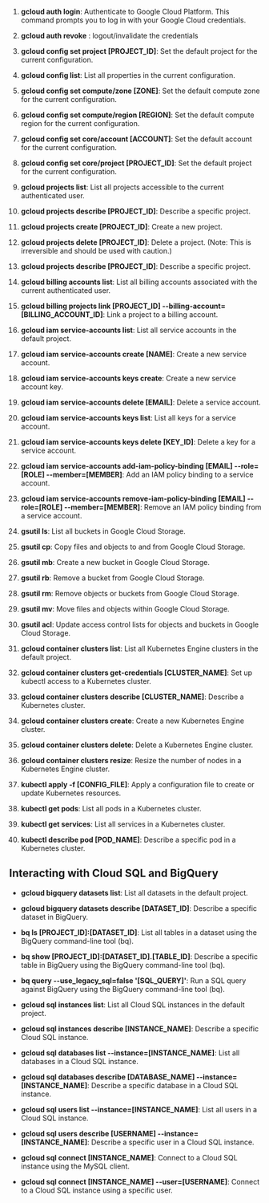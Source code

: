 1. **gcloud auth login**: Authenticate to Google Cloud Platform. This command prompts you to log in with your Google Cloud credentials.
2. **gcloud auth revoke** : logout/invalidate the credentials

3. **gcloud config set project [PROJECT_ID]**: Set the default project for the current configuration.

4. **gcloud config list**: List all properties in the current configuration.

5. **gcloud config set compute/zone [ZONE]**: Set the default compute zone for the current configuration.

6. **gcloud config set compute/region [REGION]**: Set the default compute region for the current configuration.

7. **gcloud config set core/account [ACCOUNT]**: Set the default account for the current configuration.

8. **gcloud config set core/project [PROJECT_ID]**: Set the default project for the current configuration.

9. **gcloud projects list**: List all projects accessible to the current authenticated user.

10. **gcloud projects describe [PROJECT_ID]**: Describe a specific project.

11. **gcloud projects create [PROJECT_ID]**: Create a new project.

12. **gcloud projects delete [PROJECT_ID]**: Delete a project. (Note: This is irreversible and should be used with caution.)

13. **gcloud projects describe [PROJECT_ID]**: Describe a specific project.

14. **gcloud billing accounts list**: List all billing accounts associated with the current authenticated user.

15. **gcloud billing projects link [PROJECT_ID] --billing-account=[BILLING_ACCOUNT_ID]**: Link a project to a billing account.

16. **gcloud iam service-accounts list**: List all service accounts in the default project.

17. **gcloud iam service-accounts create [NAME]**: Create a new service account.

18. **gcloud iam service-accounts keys create**: Create a new service account key.

19. **gcloud iam service-accounts delete [EMAIL]**: Delete a service account.

20. **gcloud iam service-accounts keys list**: List all keys for a service account.

21. **gcloud iam service-accounts keys delete [KEY_ID]**: Delete a key for a service account.

22. **gcloud iam service-accounts add-iam-policy-binding [EMAIL] --role=[ROLE] --member=[MEMBER]**: Add an IAM policy binding to a service account.

23. **gcloud iam service-accounts remove-iam-policy-binding [EMAIL] --role=[ROLE] --member=[MEMBER]**: Remove an IAM policy binding from a service account.

24. **gsutil ls**: List all buckets in Google Cloud Storage.

25. **gsutil cp**: Copy files and objects to and from Google Cloud Storage.

26. **gsutil mb**: Create a new bucket in Google Cloud Storage.

27. **gsutil rb**: Remove a bucket from Google Cloud Storage.

28. **gsutil rm**: Remove objects or buckets from Google Cloud Storage.

29. **gsutil mv**: Move files and objects within Google Cloud Storage.

30. **gsutil acl**: Update access control lists for objects and buckets in Google Cloud Storage.

31. **gcloud container clusters list**: List all Kubernetes Engine clusters in the default project.

32. **gcloud container clusters get-credentials [CLUSTER_NAME]**: Set up kubectl access to a Kubernetes cluster.

33. **gcloud container clusters describe [CLUSTER_NAME]**: Describe a Kubernetes cluster.

34. **gcloud container clusters create**: Create a new Kubernetes Engine cluster.

35. **gcloud container clusters delete**: Delete a Kubernetes Engine cluster.

36. **gcloud container clusters resize**: Resize the number of nodes in a Kubernetes Engine cluster.

37. **kubectl apply -f [CONFIG_FILE]**: Apply a configuration file to create or update Kubernetes resources.

38. **kubectl get pods**: List all pods in a Kubernetes cluster.

39. **kubectl get services**: List all services in a Kubernetes cluster.

40. **kubectl describe pod [POD_NAME]**: Describe a specific pod in a Kubernetes cluster.

## Interacting with Cloud SQL and BigQuery
- **gcloud bigquery datasets list**: List all datasets in the default project.

- **gcloud bigquery datasets describe [DATASET_ID]**: Describe a specific dataset in BigQuery.

- **bq ls [PROJECT_ID]:[DATASET_ID]**: List all tables in a dataset using the BigQuery command-line tool (bq).

- **bq show [PROJECT_ID]:[DATASET_ID].[TABLE_ID]**: Describe a specific table in BigQuery using the BigQuery command-line tool (bq).

- **bq query --use_legacy_sql=false '[SQL_QUERY]'**: Run a SQL query against BigQuery using the BigQuery command-line tool (bq).

- **gcloud sql instances list**: List all Cloud SQL instances in the default project.

- **gcloud sql instances describe [INSTANCE_NAME]**: Describe a specific Cloud SQL instance.

- **gcloud sql databases list --instance=[INSTANCE_NAME]**: List all databases in a Cloud SQL instance.

- **gcloud sql databases describe [DATABASE_NAME] --instance=[INSTANCE_NAME]**: Describe a specific database in a Cloud SQL instance.

- **gcloud sql users list --instance=[INSTANCE_NAME]**: List all users in a Cloud SQL instance.

- **gcloud sql users describe [USERNAME] --instance=[INSTANCE_NAME]**: Describe a specific user in a Cloud SQL instance.

- **gcloud sql connect [INSTANCE_NAME]**: Connect to a Cloud SQL instance using the MySQL client.

- **gcloud sql connect [INSTANCE_NAME] --user=[USERNAME]**: Connect to a Cloud SQL instance using a specific user.

